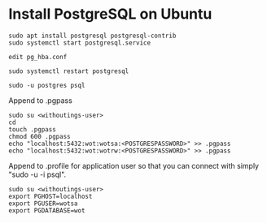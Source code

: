 # Install PostgreSQL on Ubuntu

```
sudo apt install postgresql postgresql-contrib
sudo systemctl start postgresql.service

edit pg_hba.conf

sudo systemctl restart postgresql

sudo -u postgres psql

```

Append to .pgpass
```
sudo su <withoutings-user>
cd
touch .pgpass
chmod 600 .pgpass
echo "localhost:5432:wot:wotsa:<POSTGRESPASSWORD>" >> .pgpass
echo "localhost:5432:wot:wotrw:<POSTGRESPASSWORD>" >> .pgpass
```

Append to .profile for application user so that you can connect with 
simply "sudo -u <withoutings-user> -i psql".
```
sudo su <withoutings-user>
export PGHOST=localhost
export PGUSER=wotsa
export PGDATABASE=wot
```